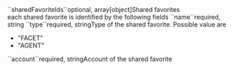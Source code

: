 <tr><td>``sharedFavoriteIds``</td><td>optional, array[object]</td><td>Shared favorites
    <br/>each shared favorite is identified by the following fields</td><td></td><td></td></tr>
    <tr><td style="padding-left:20px;">``name``</td><td>required, string</td><td></td><td></td><td></td></tr>
    <tr><td style="padding-left:20px;">``type``</td><td>required, string</td><td>Type of the shared favorite. Possible value are 
<ul><li>"FACET"</li>
    <li>"AGENT"</li></ul>
</td><td></td><td></td></tr>
	<tr><td style="padding-left:20px;">``account``</td><td>required, string</td><td>Account of the shared favorite</td><td></td><td></td></tr>
    

